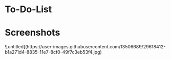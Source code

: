 # To-Do-List
<h1> Screenshots </h1>
![untitled](https://user-images.githubusercontent.com/13506689/29618412-b1a271d4-8835-11e7-8cf0-49f7c3eb53f4.jpg)
